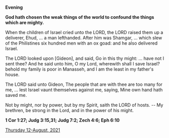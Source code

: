 **Evening**

**God hath chosen the weak things of the world to confound the things which are mighty.**
 
When the children of Israel cried unto the LORD, the LORD raised them up a deliverer, Ehud, ... a man lefthanded. After him was Shamgar, ... which slew of the Philistines six hundred men with an ox goad: and he also delivered Israel.
 
The LORD looked upon [Gideon], and said, Go in this thy might: ... have not I sent thee? And he said unto him, O my Lord, wherewith shall I save Israel? behold my family is poor in Manasseh, and I am the least in my father's house.
 
The LORD said unto Gideon, The people that are with thee are too many for me, ... lest Israel vaunt themselves against me, saying, Mine own hand hath saved me.
 
Not by might, nor by power, but by my Spirit, saith the LORD of hosts. -- My brethren, be strong in the Lord, and in the power of his might.  

**1 Cor 1:27; Judg 3:15,31; Judg 7:2; Zech 4:6; Eph 6:10**

[Thursday 12-August, 2021](https://t.me/daily_light)
